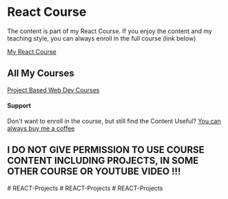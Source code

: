 # React Course

The content is part of my React Course. If you enjoy the content and my teaching style, you can always enroll in the full course (link below)

[My React Course](https://www.udemy.com/course/react-tutorial-and-projects-course/?referralCode=FEE6A921AF07E2563CEF)

## All My Courses
[Project Based Web Dev Courses](https://www.johnsmilga.com/)

#### Support

Don't want to enroll in the course, but still find the Content Useful? [You can always buy me a coffee](https://www.buymeacoffee.com/johnsmilga)

## I DO NOT GIVE PERMISSION TO USE COURSE CONTENT INCLUDING PROJECTS, IN SOME OTHER COURSE OR YOUTUBE VIDEO !!!
#   R E A C T - P r o j e c t s  
 #   R E A C T - P r o j e c t s  
 #   R E A C T - P r o j e c t s  
 